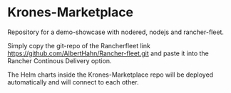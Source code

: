 # Krones-Marketplace

Repository for a demo-showcase with nodered, nodejs and rancher-fleet.

Simply copy the git-repo of the Rancherfleet link https://github.com/AlbertHahn/Rancher-fleet.git
and paste it into the Rancher Continous Delivery option.

The Helm charts inside the Krones-Marketplace repo will be deployed automatically and will connect to each other.
